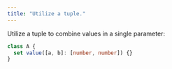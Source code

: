 ```yaml
---
title: "Utilize a tuple."
---
```


Utilize a tuple to combine values in a single parameter:

```ts
class A {
  set value([a, b]: [number, number]) {}
}
```
